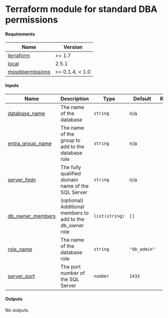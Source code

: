 # Terraform module for standard DBA permissions

<!-- BEGIN_TF_DOCS -->
#### Requirements

| Name | Version |
|------|---------|
| <a name="requirement_terraform"></a> [terraform](#requirement\_terraform) | >= 1.7 |
| <a name="requirement_local"></a> [local](#requirement\_local) | 2.5.1 |
| <a name="requirement_mssqlpermissions"></a> [mssqlpermissions](#requirement\_mssqlpermissions) | >= 0.1.4, < 1.0 |

#### Inputs

| Name | Description | Type | Default | Required |
|------|-------------|------|---------|:--------:|
| <a name="input_database_name"></a> [database\_name](#input\_database\_name) | The name of the database | `string` | n/a | yes |
| <a name="input_entra_group_name"></a> [entra\_group\_name](#input\_entra\_group\_name) | The name of the group to add to the database role | `string` | n/a | yes |
| <a name="input_server_fqdn"></a> [server\_fqdn](#input\_server\_fqdn) | The fully qualified domain name of the SQL Server | `string` | n/a | yes |
| <a name="input_db_owner_members"></a> [db\_owner\_members](#input\_db\_owner\_members) | (optional) Additional members to add to the db\_owner role | `list(string)` | `[]` | no |
| <a name="input_role_name"></a> [role\_name](#input\_role\_name) | The name of the database role | `string` | `"db_admin"` | no |
| <a name="input_server_port"></a> [server\_port](#input\_server\_port) | The port number of the SQL Server | `number` | `1433` | no |

#### Outputs

No outputs.
<!-- END_TF_DOCS -->